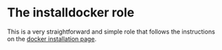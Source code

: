 # The installdocker role
This is a very straightforward and simple role that follows the instructions on
the [docker installation page](https://docs.docker.com/engine/installation/linux/docker-ce/ubuntu/).

